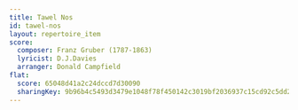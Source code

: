 ```yaml
---
title: Tawel Nos
id: tawel-nos
layout: repertoire_item
score:
  composer: Franz Gruber (1787-1863)
  lyricist: D.J.Davies
  arranger: Donald Campfield
flat:
  score: 65048d41a2c24dccd7d30090
  sharingKey: 9b96b4c5493d3479e1048f78f450142c3019bf2036937c15cd92c5dd28901be08fc3f5baae9a572f1e06fc53ec6562f37cbd25b69136dbd11c3c8865f46c81f6
---
```


